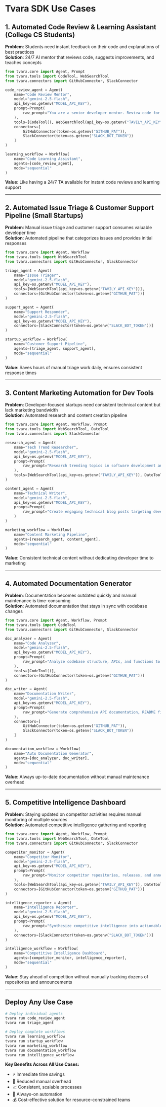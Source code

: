 # Tvara SDK Use Cases

## 1. Automated Code Review & Learning Assistant (College CS Students)

**Problem**: Students need instant feedback on their code and explanations of best practices  
**Solution**: 24/7 AI mentor that reviews code, suggests improvements, and teaches concepts

```python
from tvara.core import Agent, Prompt
from tvara.tools import CodeTool, WebSearchTool
from tvara.connectors import GitHubConnector, SlackConnector

code_review_agent = Agent(
    name="Code Review Mentor",
    model="gemini-2.5-flash",
    api_key=os.getenv("MODEL_API_KEY"),
    prompt=Prompt(
        raw_prompt="You are a senior developer mentor. Review code for best practices, suggest improvements, and explain concepts in a teaching manner."
    ),
    tools=[CodeTool(), WebSearchTool(api_key=os.getenv("TAVILY_API_KEY"))],
    connectors=[
        GitHubConnector(token=os.getenv("GITHUB_PAT")),
        SlackConnector(token=os.getenv("SLACK_BOT_TOKEN"))
    ]
)

learning_workflow = Workflow(
    name="Code Learning Assistant",
    agents=[code_review_agent],
    mode="sequential"
)
```

**Value**: Like having a 24/7 TA available for instant code reviews and learning support

---

## 2. Automated Issue Triage & Customer Support Pipeline (Small Startups)

**Problem**: Manual issue triage and customer support consumes valuable developer time  
**Solution**: Automated pipeline that categorizes issues and provides initial responses

```python
from tvara.core import Agent, Workflow
from tvara.tools import WebSearchTool
from tvara.connectors import GitHubConnector, SlackConnector

triage_agent = Agent(
    name="Issue Triager",
    model="gemini-2.5-flash",
    api_key=os.getenv("MODEL_API_KEY"),
    tools=[WebSearchTool(api_key=os.getenv("TAVILY_API_KEY"))],
    connectors=[GitHubConnector(token=os.getenv("GITHUB_PAT"))]
)

support_agent = Agent(
    name="Support Responder",
    model="gemini-2.5-flash",
    api_key=os.getenv("MODEL_API_KEY"),
    connectors=[SlackConnector(token=os.getenv("SLACK_BOT_TOKEN"))]
)

startup_workflow = Workflow(
    name="Customer Support Pipeline",
    agents=[triage_agent, support_agent],
    mode="sequential"
)
```

**Value**: Saves hours of manual triage work daily, ensures consistent response times

---

## 3. Content Marketing Automation for Dev Tools

**Problem**: Developer-focused startups need consistent technical content but lack marketing bandwidth  
**Solution**: Automated research and content creation pipeline

```python
from tvara.core import Agent, Workflow, Prompt
from tvara.tools import WebSearchTool, DateTool
from tvara.connectors import SlackConnector

research_agent = Agent(
    name="Tech Trend Researcher",
    model="gemini-2.5-flash",
    api_key=os.getenv("MODEL_API_KEY"),
    prompt=Prompt(
        raw_prompt="Research trending topics in software development and identify content opportunities."
    ),
    tools=[WebSearchTool(api_key=os.getenv("TAVILY_API_KEY")), DateTool()]
)

content_agent = Agent(
    name="Technical Writer",
    model="gemini-2.5-flash",
    api_key=os.getenv("MODEL_API_KEY"),
    prompt=Prompt(
        raw_prompt="Create engaging technical blog posts targeting developers, with code examples and practical insights."
    )
)

marketing_workflow = Workflow(
    name="Content Marketing Pipeline",
    agents=[research_agent, content_agent],
    mode="sequential"
)
```

**Value**: Consistent technical content without dedicating developer time to marketing

---

## 4. Automated Documentation Generator

**Problem**: Documentation becomes outdated quickly and manual maintenance is time-consuming  
**Solution**: Automated documentation that stays in sync with codebase changes

```python
from tvara.core import Agent, Workflow, Prompt
from tvara.tools import CodeTool
from tvara.connectors import GitHubConnector, SlackConnector

doc_analyzer = Agent(
    name="Code Analyzer",
    model="gemini-2.5-flash",
    api_key=os.getenv("MODEL_API_KEY"),
    prompt=Prompt(
        raw_prompt="Analyze codebase structure, APIs, and functions to understand documentation needs."
    ),
    tools=[CodeTool()],
    connectors=[GitHubConnector(token=os.getenv("GITHUB_PAT"))]
)

doc_writer = Agent(
    name="Documentation Writer",
    model="gemini-2.5-flash",
    api_key=os.getenv("MODEL_API_KEY"),
    prompt=Prompt(
        raw_prompt="Generate comprehensive API documentation, README files, and code comments."
    ),
    connectors=[
        GitHubConnector(token=os.getenv("GITHUB_PAT")),
        SlackConnector(token=os.getenv("SLACK_BOT_TOKEN"))
    ]
)

documentation_workflow = Workflow(
    name="Auto Documentation Generator",
    agents=[doc_analyzer, doc_writer],
    mode="sequential"
)
```

**Value**: Always up-to-date documentation without manual maintenance overhead

---

## 5. Competitive Intelligence Dashboard

**Problem**: Staying updated on competitor activities requires manual monitoring of multiple sources  
**Solution**: Automated competitive intelligence gathering and reporting

```python
from tvara.core import Agent, Workflow, Prompt
from tvara.tools import WebSearchTool, DateTool
from tvara.connectors import GitHubConnector, SlackConnector

competitor_monitor = Agent(
    name="Competitor Monitor",
    model="gemini-2.5-flash",
    api_key=os.getenv("MODEL_API_KEY"),
    prompt=Prompt(
        raw_prompt="Monitor competitor repositories, releases, and announcements. Track feature updates and market positioning."
    ),
    tools=[WebSearchTool(api_key=os.getenv("TAVILY_API_KEY")), DateTool()],
    connectors=[GitHubConnector(token=os.getenv("GITHUB_PAT"))]
)

intelligence_reporter = Agent(
    name="Intelligence Reporter",
    model="gemini-2.5-flash",
    api_key=os.getenv("MODEL_API_KEY"),
    prompt=Prompt(
        raw_prompt="Synthesize competitive intelligence into actionable insights and weekly reports."
    ),
    connectors=[SlackConnector(token=os.getenv("SLACK_BOT_TOKEN"))]
)

intelligence_workflow = Workflow(
    name="Competitive Intelligence Dashboard",
    agents=[competitor_monitor, intelligence_reporter],
    mode="sequential"
)
```

**Value**: Stay ahead of competition without manually tracking dozens of repositories and announcements

---

## Deploy Any Use Case

```bash
# Deploy individual agents
tvara run code_review_agent
tvara run triage_agent

# Deploy complete workflows
tvara run learning_workflow
tvara run startup_workflow
tvara run marketing_workflow
tvara run documentation_workflow
tvara run intelligence_workflow
```

**Key Benefits Across All Use Cases:**
- ⚡ Immediate time savings  
- 🤖 Reduced manual overhead  
- 📈 Consistent, scalable processes  
- 🔄 Always-on automation  
- 💰 Cost-effective solution for resource-constrained teams
